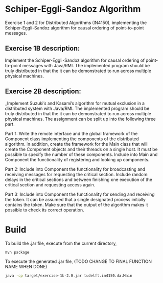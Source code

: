 # Schiper-Eggli-Sandoz Algorithm

Exercise 1 and 2 for Distributed Algorithms (IN4150), implementing the Schiper-Eggli-Sandoz algorithm for causal ordering
of point-to-point messages.

## Exercise 1B description:
Implement the Schiper-Eggli-Sandoz algorithm for causal ordering of point-to-point messages with Java/RMI. The implemented program should be truly distributed in that the it can be demonstrated to run across multiple physical machines.

## Exercise 2B description:
_Implement Suzuki’s and Kasami’s algorithm for mutual exclusion in a distributed system with Java/RMI. The implemented program should be truly distributed in that the it can be demonstrated to run across multiple physical machines. The assignment can be split up into the following three part.

Part 1:
Write the remote interface and the global framework of the Component class implementing the components of the distributed algorithm. In addition, create the framework for the Main class that will create the Component objects and their threads on a single host. It must be possible to specify the number of these components. Include into Main and Component the functionality of registering and looking up components.

Part 2:
Include into Component the functionality for broadcasting and receiving messages for requesting the critical section. Include random delays in the critical sections and between finishing one execution of the critical section and requesting access again.

Part 3:
Include into Component the functionality for sending and receiving the token. It can be assumed
that a single designated process initially contains the token. Make sure that the output of the algorithm makes it possible to check its correct operation.

# Build
To build the .jar file, execute from the current directory,

```bash
mvn package
```

To execute the generated .jar file, (TODO CHANGE TO FINAL FUNCTION NAME WHEN DONE)

```bash
java -cp target/exercise-1b-2.0.jar tudelft.in4150.da.Main
```
